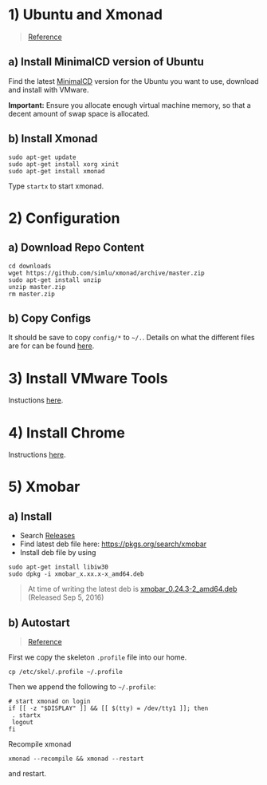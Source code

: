 # 1) Ubuntu and Xmonad
> [Reference](http://askubuntu.com/questions/142061/can-i-completely-remove-gnome-and-leave-xmonad)

## a) Install MinimalCD version of Ubuntu
Find the latest [MinimalCD](https://help.ubuntu.com/community/Installation/MinimalCD) version for the Ubuntu you want to use, download and install with VMware.

**Important:** Ensure you allocate enough virtual machine memory, so that a decent amount of swap space is allocated.

## b) Install Xmonad
```shell
sudo apt-get update
sudo apt-get install xorg xinit
sudo apt-get install xmonad
```
Type `startx` to start xmonad.

# 2) Configuration
## a) Download Repo Content
```shell
cd downloads
wget https://github.com/simlu/xmonad/archive/master.zip
sudo apt-get install unzip
unzip master.zip
rm master.zip
```
## b) Copy Configs
It should be save to copy `config/*` to `~/.`. Details on what the different files are for can be found [here](config.md).

# 3) Install VMware Tools
Instuctions [here](programs/vmware-tools.md).

# 4) Install Chrome
Instructions [here](programs/chrome.md).

# 5) Xmobar
## a) Install
- Search [Releases](http://projects.haskell.org/xmobar/releases.html)
- Find latest deb file here: https://pkgs.org/search/xmobar
- Install deb file by using
```shell
sudo apt-get install libiw30
sudo dpkg -i xmobar_x.xx.x-x_amd64.deb
```
> At time of writing the latest deb is [xmobar_0.24.3-2_amd64.deb](http://ftp.br.debian.org/debian/pool/main/x/xmobar/xmobar_0.24.3-2_amd64.deb) (Released Sep 5, 2016)

## b) Autostart
> [Reference](https://linuxexpresso.wordpress.com/2010/10/03/startx-automatically-on-login-ubuntu/)

First we copy the skeleton `.profile` file into our home.
```shell
cp /etc/skel/.profile ~/.profile
```
Then we append the following to `~/.profile`:
```shell
# start xmonad on login
if [[ -z "$DISPLAY" ]] && [[ $(tty) = /dev/tty1 ]]; then
 . startx
 logout
fi
```
Recompile xmonad
```shell
xmonad --recompile && xmonad --restart
```
and restart.

